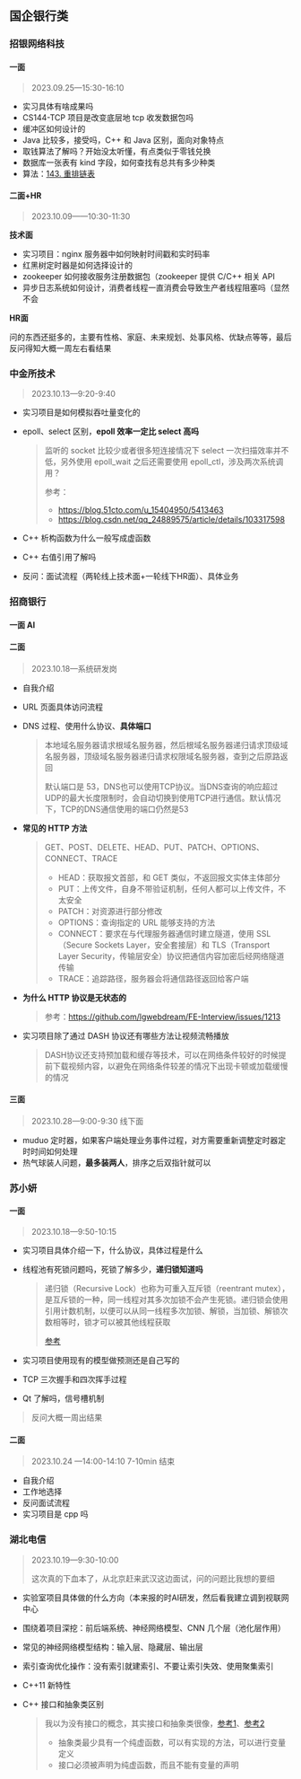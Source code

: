 ## 国企银行类

### 招银网络科技

#### 一面

> 2023.09.25—15:30-16:10

- 实习具体有啥成果吗
- CS144-TCP 项目是改变底层地 tcp 收发数据包吗
- 缓冲区如何设计的
- Java 比较多，接受吗，C++ 和 Java 区别，面向对象特点
- 取钱算法了解吗？开始没太听懂，有点类似于零钱兑换
- 数据库一张表有 kind 字段，如何查找有总共有多少种类
- 算法：[143. 重排链表](https://leetcode.cn/problems/reorder-list/)



#### 二面+HR

> 2023.10.09——10:30-11:30

**技术面**

- 实习项目：nginx 服务器中如何映射时间戳和实时码率
- 红黑树定时器是如何选择设计的
- zookeeper 如何接收服务注册数据包（zookeeper 提供 C/C++ 相关 API
- 异步日志系统如何设计，消费者线程一直消费会导致生产者线程阻塞吗（显然不会

**HR面**

问的东西还挺多的，主要有性格、家庭、未来规划、处事风格、优缺点等等，最后反问得知大概一周左右看结果



### 中金所技术

> 2023.10.13—9:20-9:40

- 实习项目是如何模拟吞吐量变化的

- epoll、select 区别，**epoll 效率一定比 select 高吗**

  > 监听的 socket 比较少或者很多短连接情况下 select 一次扫描效率并不低，另外使用 epoll_wait 之后还需要使用 epoll_ctl，涉及两次系统调用？
  >
  > 参考：
  >
  > - https://blog.51cto.com/u_15404950/5413463
  > - https://blog.csdn.net/qq_24889575/article/details/103317598

- C++ 析构函数为什么一般写成虚函数

- C++ 右值引用了解吗

- 反问：面试流程（两轮线上技术面+一轮线下HR面）、具体业务



### 招商银行

#### 一面 AI

#### 二面

> 2023.10.18—系统研发岗

- 自我介绍

- URL 页面具体访问流程

- DNS 过程、使用什么协议、**具体端口**

  > 本地域名服务器请求根域名服务器，然后根域名服务器递归请求顶级域名服务器，顶级域名服务器递归请求权限域名服务器，查到之后原路返回
  >
  > 默认端口是 53，DNS也可以使用TCP协议。当DNS查询的响应超过UDP的最大长度限制时，会自动切换到使用TCP进行通信。默认情况下，TCP的DNS通信使用的端口仍然是53

- **常见的 HTTP 方法**

  > GET、POST、DELETE、HEAD、PUT、PATCH、OPTIONS、CONNECT、TRACE
  >
  > - HEAD：获取报文首部，和 GET 类似，不返回报文实体主体部分
  > - PUT：上传文件，自身不带验证机制，任何人都可以上传文件，不太安全
  > - PATCH：对资源进行部分修改
  > - OPTIONS：查询指定的 URL 能够支持的方法
  > - CONNECT：要求在与代理服务器通信时建立隧道，使用 SSL（Secure Sockets Layer，安全套接层）和 TLS（Transport Layer Security，传输层安全）协议把通信内容加密后经网络隧道传输
  > - TRACE：追踪路径，服务器会将通信路径返回给客户端

- **为什么 HTTP 协议是无状态的**

  > 参考：https://github.com/lgwebdream/FE-Interview/issues/1213

- 实习项目除了通过 DASH 协议还有哪些方法让视频流畅播放

  > DASH协议还支持预加载和缓存等技术，可以在网络条件较好的时候提前下载视频内容，以避免在网络条件较差的情况下出现卡顿或加载缓慢的情况

#### 三面

> 2023.10.28—9:00-9:30 线下面

- muduo 定时器，如果客户端处理业务事件过程，对方需要重新调整定时器定时时间如何处理
- 热气球装人问题，**最多装两人**，排序之后双指针就可以



### 苏小妍

#### 一面

> 2023.10.18—9:50-10:15

- 实习项目具体介绍一下，什么协议，具体过程是什么

- 线程池有死锁问题吗，死锁了解多少，**递归锁知道吗**

  > 递归锁（Recursive Lock）也称为可重入互斥锁（reentrant mutex），是互斥锁的一种，同一线程对其多次加锁不会产生死锁。递归锁会使用引用计数机制，以便可以从同一线程多次加锁、解锁，当加锁、解锁次数相等时，锁才可以被其他线程获取
  >
  > [参考](https://github.com/pro648/tips/blob/master/sources/%E7%BA%BF%E7%A8%8B%E5%90%8C%E6%AD%A5%E4%B9%8B%E9%80%92%E5%BD%92%E9%94%81.md)

- 实习项目使用现有的模型做预测还是自己写的

- TCP 三次握手和四次挥手过程

- Qt 了解吗，信号槽机制

> 反问大概一周出结果

#### 二面

> 2023.10.24 —14:00-14:10 7-10min 结束

- 自我介绍
- 工作地选择
- 反问面试流程
- 实习项目是 cpp 吗



### 湖北电信

> 2023.10.19—9:30-10:00
>
> 这次真的下血本了，从北京赶来武汉这边面试，问的问题比我想的要细

- 实验室项目具体做的什么方向（本来报的时AI研发，然后看我建立调到视联网中心

- 围绕着项目深挖：前后端系统、神经网络模型、CNN 几个层（池化层作用）

- 常见的神经网络模型结构：输入层、隐藏层、输出层

- 索引查询优化操作：没有索引就建索引、不要让索引失效、使用聚集索引

- C++11 新特性

- C++ 接口和抽象类区别

  > 我以为没有接口的概念，其实接口和抽象类很像，[参考1](https://zhuanlan.zhihu.com/p/513024592)、[参考2](https://blog.csdn.net/Hackbuteer1/article/details/7558946)
  >
  > - 抽象类最少具有一个纯虚函数，可以有实现的方法，可以进行变量定义
  > - 接口必须被声明为纯虚函数，而且不能有变量的声明

